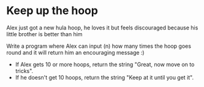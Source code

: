 # Keep up the hoop

Alex just got a new hula hoop, he loves it but feels discouraged because his little brother is better than him

Write a program where Alex can input (n) how many times the hoop goes round and it will return him an encouraging message :) 

 - If Alex gets 10 or more hoops, return the string "Great, now move on to tricks".
 - If he doesn't get 10 hoops, return the string "Keep at it until you get it". 
